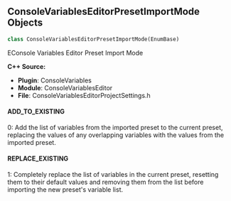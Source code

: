 ## ConsoleVariablesEditorPresetImportMode Objects

```python
class ConsoleVariablesEditorPresetImportMode(EnumBase)
```

EConsole Variables Editor Preset Import Mode

**C++ Source:**

- **Plugin**: ConsoleVariables
- **Module**: ConsoleVariablesEditor
- **File**: ConsoleVariablesEditorProjectSettings.h

<a id="unreal.ConsoleVariablesEditorPresetImportMode.ADD_TO_EXISTING"></a>

#### ADD_TO_EXISTING

0: Add the list of variables from the imported preset to the current preset, replacing the values of any overlapping
variables with the values from the imported preset.

<a id="unreal.ConsoleVariablesEditorPresetImportMode.REPLACE_EXISTING"></a>

#### REPLACE_EXISTING

1: Completely replace the list of variables in the current preset, resetting them to their default values and removing
them from the list before importing the new preset's variable list.

<a id="unreal.MovieGraphPathTracerDenoiserType"></a>